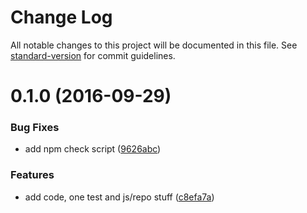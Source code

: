 # Change Log

All notable changes to this project will be documented in this file. See [standard-version](https://github.com/conventional-changelog/standard-version) for commit guidelines.

<a name="0.1.0"></a>
# 0.1.0 (2016-09-29)


### Bug Fixes

* add npm check script ([9626abc](https://github.com/hugomrdias/postgrest-url/commit/9626abc))


### Features

* add code, one test and js/repo stuff ([c8efa7a](https://github.com/hugomrdias/postgrest-url/commit/c8efa7a))
